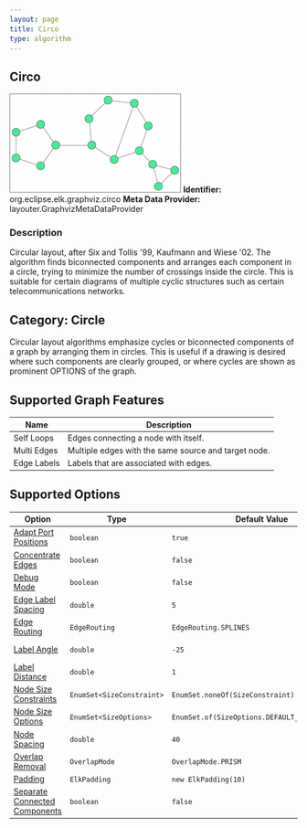 ```yaml
---
layout: page
title: Circo
type: algorithm
---
```

## Circo

![](images/org-eclipse-elk-graphviz-circo_preview_circo.png)
**Identifier:** org.eclipse.elk.graphviz.circo
**Meta Data Provider:** layouter.GraphvizMetaDataProvider

### Description

Circular layout, after Six and Tollis '99, Kaufmann and Wiese '02. The algorithm finds biconnected components and arranges each component in a circle, trying to minimize the number of crossings inside the circle. This is suitable for certain diagrams of multiple cyclic structures such as certain telecommunications networks.

## Category: Circle

Circular layout algorithms emphasize cycles or biconnected components of a graph by arranging them in circles. This is useful if a drawing is desired where such components are clearly grouped, or where cycles are shown as prominent OPTIONS of the graph.

## Supported Graph Features

Name | Description
----|----
Self Loops | Edges connecting a node with itself.
Multi Edges | Multiple edges with the same source and target node.
Edge Labels | Labels that are associated with edges.

## Supported Options

Option | Type | Default Value | Identifier
----|----|----|----
[Adapt Port Positions](org-eclipse-elk-graphviz-adaptPortPositions) | `boolean` | `true` | org&#8203;.eclipse&#8203;.elk&#8203;.graphviz&#8203;.adaptPortPositions
[Concentrate Edges](org-eclipse-elk-graphviz-concentrate) | `boolean` | `false` | org&#8203;.eclipse&#8203;.elk&#8203;.graphviz&#8203;.concentrate
[Debug Mode](org-eclipse-elk-debugMode) | `boolean` | `false` | org&#8203;.eclipse&#8203;.elk&#8203;.debugMode
[Edge Label Spacing](org-eclipse-elk-spacing-edgeLabel) | `double` | `5` | org&#8203;.eclipse&#8203;.elk&#8203;.spacing&#8203;.edgeLabel
[Edge Routing](org-eclipse-elk-edgeRouting) | `EdgeRouting` | `EdgeRouting.SPLINES` | org&#8203;.eclipse&#8203;.elk&#8203;.edgeRouting
[Label Angle](org-eclipse-elk-graphviz-labelAngle) | `double` | `-25` | org&#8203;.eclipse&#8203;.elk&#8203;.graphviz&#8203;.labelAngle
[Label Distance](org-eclipse-elk-graphviz-labelDistance) | `double` | `1` | org&#8203;.eclipse&#8203;.elk&#8203;.graphviz&#8203;.labelDistance
[Node Size Constraints](org-eclipse-elk-nodeSize-constraints) | `EnumSet<SizeConstraint>` | `EnumSet.noneOf(SizeConstraint)` | org&#8203;.eclipse&#8203;.elk&#8203;.nodeSize&#8203;.constraints
[Node Size Options](org-eclipse-elk-nodeSize-options) | `EnumSet<SizeOptions>` | `EnumSet.of(SizeOptions.DEFAULT_MINIMUM_SIZE)` | org&#8203;.eclipse&#8203;.elk&#8203;.nodeSize&#8203;.options
[Node Spacing](org-eclipse-elk-spacing-nodeNode) | `double` | `40` | org&#8203;.eclipse&#8203;.elk&#8203;.spacing&#8203;.nodeNode
[Overlap Removal](org-eclipse-elk-graphviz-overlapMode) | `OverlapMode` | `OverlapMode.PRISM` | org&#8203;.eclipse&#8203;.elk&#8203;.graphviz&#8203;.overlapMode
[Padding](org-eclipse-elk-padding) | `ElkPadding` | `new ElkPadding(10)` | org&#8203;.eclipse&#8203;.elk&#8203;.padding
[Separate Connected Components](org-eclipse-elk-separateConnectedComponents) | `boolean` | `false` | org&#8203;.eclipse&#8203;.elk&#8203;.separateConnectedComponents

